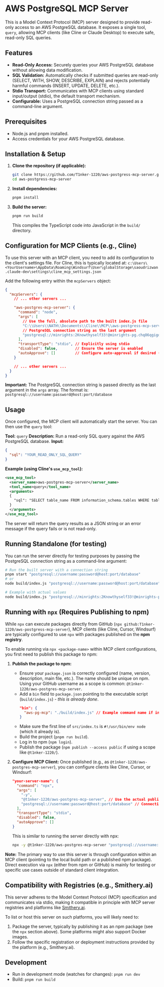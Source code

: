 # AWS PostgreSQL MCP Server

This is a Model Context Protocol (MCP) server designed to provide read-only access to an AWS PostgreSQL database. It exposes a single tool, `query`, allowing MCP clients (like Cline or Claude Desktop) to execute safe, read-only SQL queries.

## Features

*   **Read-Only Access:** Securely queries your AWS PostgreSQL database without allowing data modification.
*   **SQL Validation:** Automatically checks if submitted queries are read-only (SELECT, WITH, SHOW, DESCRIBE, EXPLAIN) and rejects potentially harmful commands (INSERT, UPDATE, DELETE, etc.).
*   **Stdio Transport:** Communicates with MCP clients using standard input/output (stdio), the default transport mechanism.
*   **Configurable:** Uses a PostgreSQL connection string passed as a command-line argument.

## Prerequisites

*   Node.js and pnpm installed.
*   Access credentials for your AWS PostgreSQL database.

## Installation & Setup

1.  **Clone the repository (if applicable):**
    ```bash
    git clone https://github.com/T1nker-1220/aws-postgress-mcp-server.git
    cd aws-postgress-mcp-server
    ```
2.  **Install dependencies:**
    ```bash
    pnpm install
    ```
3.  **Build the server:**
    ```bash
    pnpm run build
    ```
    This compiles the TypeScript code into JavaScript in the `build/` directory.

## Configuration for MCP Clients (e.g., Cline)

To use this server with an MCP client, you need to add its configuration to the client's settings file. For Cline, this is typically located at: `c:\Users\<YourUsername>\AppData\Roaming\Windsurf\User\globalStorage\saoudrizwan.claude-dev\settings\cline_mcp_settings.json`

Add the following entry within the `mcpServers` object:

```json
{
  "mcpServers": {
    // ... other servers ...

    "aws-postgres-mcp-server": {
      "command": "node",
      "args": [
        // Use the full, absolute path to the built index.js file
        "C:\\Users\\NATH\\Documents\\Cline\\MCP\\aws-postgress-mcp-server\\build\\index.js",
        // PostgreSQL connection string as the last argument
        "postgresql://minrights:2Knowthyself33!@minrights-pg.chq86qgigowu.us-east-1.rds.amazonaws.com:5432/minrights"
      ],
      "transportType": "stdio", // Explicitly using stdio
      "disabled": false,        // Ensure the server is enabled
      "autoApprove": []         // Configure auto-approval if desired (e.g., ["query"])
    }

    // ... other servers ...
  }
}
```

**Important:** The PostgreSQL connection string is passed directly as the last argument in the `args` array. The format is: `postgresql://username:password@host:port/database`

## Usage

Once configured, the MCP client will automatically start the server. You can then use the `query` tool:

**Tool:** `query`
**Description:** Run a read-only SQL query against the AWS PostgreSQL database.
**Input:**
```json
{
  "sql": "YOUR_READ_ONLY_SQL_QUERY"
}
```

**Example (using Cline's `use_mcp_tool`):**

```xml
<use_mcp_tool>
  <server_name>aws-postgres-mcp-server</server_name>
  <tool_name>query</tool_name>
  <arguments>
  {
    "sql": "SELECT table_name FROM information_schema.tables WHERE table_schema = 'public' LIMIT 5;"
  }
  </arguments>
</use_mcp_tool>
```

The server will return the query results as a JSON string or an error message if the query fails or is not read-only.

## Running Standalone (for testing)

You can run the server directly for testing purposes by passing the PostgreSQL connection string as a command-line argument:

```bash
# Run the built server with a connection string
pnpm start "postgresql://username:password@host:port/database"
# or
node build/index.js "postgresql://username:password@host:port/database"

# Example with actual values
node build/index.js "postgresql://minrights:2Knowthyself33!@minrights-pg.chq86qgigowu.us-east-1.rds.amazonaws.com:5432/minrights"
```

## Running with `npx` (Requires Publishing to npm)

While `npx` can execute packages directly from GitHub (`npx github:T1nker-1220/aws-postgress-mcp-server`), MCP clients (like Cline, Cursor, Windsurf) are typically configured to use `npx` with packages published on the **npm registry**.

To enable running via `npx <package-name>` within MCP client configurations, you first need to publish this package to npm:

1.  **Publish the package to npm:**
    *   Ensure your `package.json` is correctly configured (name, version, description, main file, etc.). The name should be unique on npm. Using your GitHub username as a scope is common: `@t1nker-1220/aws-postgres-mcp-server`.
    *   Add a `bin` field to `package.json` pointing to the executable script (`build/index.js`) - *this is already done*.
        ```json
        "bin": {
          "aws-pg-mcp": "./build/index.js" // Example command name if installed globally
        }
        ```
    *   Make sure the first line of `src/index.ts` is `#!/usr/bin/env node` (which it already is).
    *   Build the project (`pnpm run build`).
    *   Log in to npm (`npm login`).
    *   Publish the package (`npm publish --access public` if using a scope like `@t1nker-1220/`).

2.  **Configure MCP Client:**
    Once published (e.g., as `@t1nker-1220/aws-postgres-mcp-server`), you can configure clients like Cline, Cursor, or Windsurf:
    ```json
    "your-server-name": {
      "command": "npx",
      "args": [
        "-y",
        "@t1nker-1220/aws-postgres-mcp-server", // Use the actual published package name
        "postgresql://username:password@host:port/database" // Connection string as the last argument
      ],
      "transportType": "stdio",
      "disabled": false,
      "autoApprove": []
    }
    ```
    
    This is similar to running the server directly with npx:
    ```bash
    npx -y @t1nker-1220/aws-postgres-mcp-server "postgresql://username:password@host:port/database"
    ```

**Note:** The primary way to use this server is through configuration within an MCP client (pointing to the local build path or a published npm package). Direct execution via `npx` (either from npm or GitHub) is mainly for testing or specific use cases outside of standard client integration.

## Compatibility with Registries (e.g., Smithery.ai)

This server adheres to the Model Context Protocol (MCP) specification and communicates via stdio, making it compatible in principle with MCP server registries and platforms like [Smithery.ai](https://smithery.ai/docs).

To list or host this server on such platforms, you will likely need to:
1.  Package the server, typically by publishing it as an npm package (see the `npx` section above). Some platforms might also support Docker images.
2.  Follow the specific registration or deployment instructions provided by the platform (e.g., Smithery.ai).

## Development

*   Run in development mode (watches for changes): `pnpm run dev`
*   Build: `pnpm run build`
